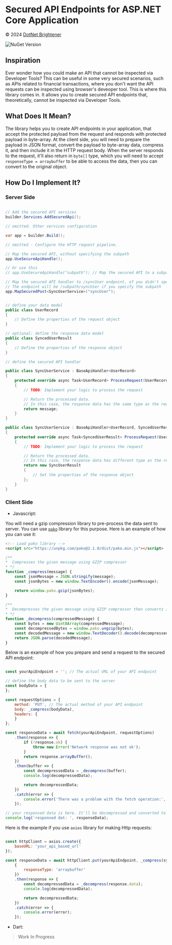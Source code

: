 # Secured API Endpoints for ASP.NET Core Application


&copy; 2024 [DotNet Brightener](mailto:admin@dotnetbrightener.com)


![NuGet Version](https://img.shields.io/nuget/v/DotNetBrightener.SecuredApi)

## Inspiration

Ever wonder how you could make an API that cannot be inspected via Developer Tools? This can be useful in some very secured scenarios, such as APIs related to financial transactions, where you don't want the API requests can be inspected using browser's deveoper tool. This is where this library comes in. It allows you to create secured API endpoints that, theoretically, cannot be inspected via Developer Tools.

## What Does It Mean?

The library helps you to create API endpoints in your application, that accept the protected payload from the request and responds with protected payload in byte-array. At the client side, you will need to prepare the payload in JSON format, convert the payload to byte-array data, compress it, and then include it in the HTTP request body. When the server responds to the request, it'll also return in `byte[]` type, which you will need to accept `responseType = arraybuffer` to be able to access the data, then you can convert to the original object.

## How Do I Implement It?


### Server Side

```csharp

// Add the secured API services
builder.Services.AddSecuredApi();

// omitted. Other services configuration

var app = builder.Build();

// omitted - Configure the HTTP request pipeline.

// Map the secured API, without specifying the subpath
app.UseSecureApiHandle(); 

// Or use this
// app.UseSecureApiHandle("subpath"); // Map the secured API to a subpath

// Map the secured API handler to /syncUser endpoint, of you didn't specify the subpath
// The endpoint will be /subpath/syncUser if you specify the subpath
app.MapSecuredPost<SyncUserService>("syncUser");


// define your data model
public class UserRecord
{
    // Define the properties of the request object
}

// optional: define the response data model
public class SyncedUserResult
{
    // Define the properties of the response object
}

// define the secured API handler

public class SyncUserService : BaseApiHandler<UserRecord>
{
    protected override async Task<UserRecord> ProcessRequest(UserRecord message)
    {
        // TODO: Implement your logic to process the request

        // Return the processed data. 
        // In this case, the response data has the same type as the requested data
        return message;
    }
}

public class SyncUserService : BaseApiHandler<UserRecord, SyncedUserResult>
{
    protected override async Task<SyncedUserResult> ProcessRequest(UserRecord message)
    {
        // TODO: Implement your logic to process the request

        // Return the processed data. 
        // In this case, the response data has different type as the requested data
        return new SyncUserResult 
        {
            // Set the properties of the response object
        };
    }
}

```


### Client Side

* Javascript:

You will need a gzip compression library to pre-process the data sent to server. You can use [`pako`](https://www.npmjs.com/package/pako) library for this purpose. Here is an example of how you can use it:

```html
<!-- Load pako library -->
<script src="https://unpkg.com/pako@2.1.0/dist/pako.min.js"></script>
```

```javascript
/**
*  Compresses the given message using GZIP compressor
* */
function _compress(message) {
    const jsonMessage = JSON.stringify(message);
    const jsonBytes = new window.TextEncoder().encode(jsonMessage);

    return window.pako.gzip(jsonBytes);
}

/**
*  Decompresses the given message using GZIP compressor then converts it to JSON object
* */
function _decompress(compressedMessage) {
    const bytes = new Uint8Array(compressedMessage);
    const decompressedBytes = window.pako.ungzip(bytes);
    const decodedMessage = new window.TextDecoder().decode(decompressedBytes);
    return JSON.parse(decodedMessage);
}
```

Below is an example of how you prepare and send a request to the secured API endpoint:

```javascript

const yourApiEndpoint = ''; // The actual URL of your API endpoint

// define the body data to be sent to the server
const bodyData = {
};

const requestOptions = {
    method: 'PUT', // The actual method of your API endpoint
    body: _compress(bodyData),
    headers: {
    }
};

const responseData = await fetch(yourApiEndpoint, requestOptions)
    .then(response => {
        if (!response.ok) {
            throw new Error('Network response was not ok');
        }
        return response.arrayBuffer();
    })
    .then(buffer => {
        const decompressedData = _decompress(buffer);
        console.log(decompressedData);

        return decompressedData;
    })
    .catch(error => {
        console.error('There was a problem with the fetch operation:', error);
    });

// your responsed data is here. It'll be decompressed and converted to a JSON object
console.log('responsed dat: ', responseData);

```

Here is the example if you use `axios` library for making Http requests:

```javascript

const httpClient = axios.create({
    baseURL: 'your_api_based_url'
});

const responseData = await httpClient.put(yourApiEndpoint, _compress(syncData),
    {
        responseType: 'arraybuffer'
    })
    .then(response => {
        const decompressedData = _decompress(response.data);
        console.log(decompressedData);

        return decompressedData;
    })
    .catch(error => {
        console.error(error);
    });

```

* Dart:
> Work In Progress